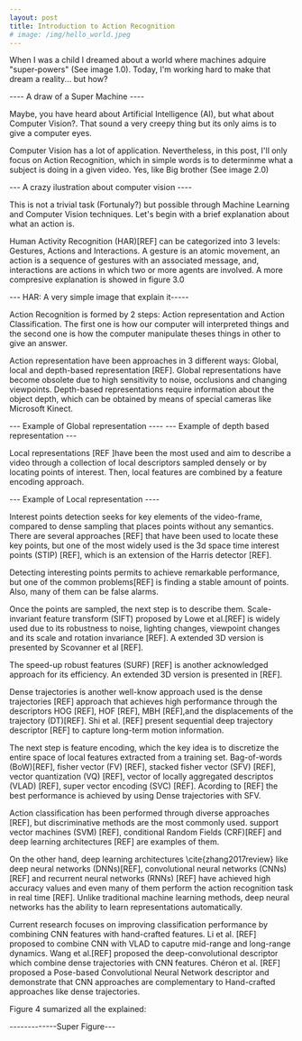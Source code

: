 ```yaml
---
layout: post
title: Introduction to Action Recognition
# image: /img/hello_world.jpeg
---
```


When I was a child I dreamed about a world where machines adquire "super-powers" (See image 1.0). 
Today, I'm working hard to make that dream a reality... but how?

---- A draw of a Super Machine ---- 

Maybe, you have heard about Artificial Intelligence (AI), but what about Computer Vision?. That sound a very creepy thing but its only aims is to give a computer eyes. 

Computer Vision has a lot of application. Nevertheless, in this post, I'll only focus on Action Recognition, which in simple words is to determinme what a subject is doing in a given video. Yes, like Big brother (See image 2.0)

--- A crazy ilustration about computer vision ----


This is not a trivial task (Fortunaly?) but possible through  Machine Learning and Computer Vision techniques. Let's begin with a brief explanation about what an action is. 


Human Activity Recognition (HAR)[REF] can be categorized into 3 levels: Gestures, Actions and Interactions. A gesture is an atomic movement, an action is a sequence of gestures with an associated message, and, interactions are actions in which two or more agents are involved. A more compresive explanation is showed in figure 3.0

--- HAR: A very simple image that explain it----- 

Action Recognition is formed by 2 steps: Action representation and Action Classification. The first one is how our computer will interpreted things and the second one is how the computer manipulate theses things in other to give an answer. 

Action representation have been approaches in 3 different ways: Global, local and depth-based representation [REF]. Global representations have become obsolete due to high sensitivity to noise, occlusions and changing viewpoints. Depth-based representations require information about the object depth, which can be obtained by means of special cameras like Microsoft Kinect.

--- Example of Global representation ----
--- Example of depth based representation --- 

Local representations [REF ]have been the most used and aim to describe a video through a collection of local descriptors sampled densely or by locating points of interest. Then, local features are combined by a feature encoding approach. 

--- Example of Local representation ----


Interest points detection seeks for key elements of the video-frame, compared to dense sampling that places points without any semantics.  There are several approaches [REF] 
that have been used to locate these key points, but one of the most widely used is the 3d space time interest points (STIP) [REF], which is an extension of the Harris detector [REF].  

Detecting interesting points permits to achieve remarkable performance, but one of the common problems[REF] is finding a stable amount of points. Also, many of them can be false alarms. 
 
Once the points are sampled, the next step is to describe them. Scale-invariant feature transform (SIFT) proposed by Lowe et al.[REF] is widely used due to its robustness to noise, lighting changes, viewpoint changes and its scale and rotation invariance [REF]. A extended 3D version is presented by Scovanner et al [REF].

The speed-up robust features (SURF) [REF] is another acknowledged approach for its efficiency. An extended 3D version is presented in [REF].  


Dense trajectories is another well-know approach used is the dense trajectories [REF] approach that achieves high performance through the descriptors HOG [REF], HOF [REF], MBH [REF],and the displacements of the trajectory (DT)[REF]. Shi et al. [REF] present sequential deep trajectory descriptor [REF] to capture long-term motion information.

The next step is feature encoding, which  the key idea is to discretize the entire space of local features extracted from a training set. Bag-of-words (BoW)[REF], fisher vector (FV) [REF], stacked fisher vector (SFV) [REF], vector quantization (VQ) [REF], vector of locally aggregated descriptos (VLAD) [REF], super vector encoding (SVC) [REF]. Acording to [REF] the best performance is achieved by using Dense trajectories with SFV. 

Action classification has been performed through diverse approaches [REF], but discriminative methods are the most commonly used. support vector machines (SVM) [REF], conditional Random Fields (CRF)[REF] and deep learning architectures [REF] are examples of them. 


On the other hand, deep learning architectures \cite{zhang2017review} like deep neural networks (DNNs)[REF], convolutional neural networks (CNNs) [REF] and recurrent neural networks (RNNs) [REF] have achieved high accuracy values and even many of them perform the action recognition task in real time [REF]. Unlike traditional machine learning methods, deep neural networks has the ability to learn representations automatically.

Current research focuses on improving classification performance by combining CNN features with hand-crafted features. Li et al. [REF] proposed to combine CNN with VLAD to caputre mid-range and long-range dynamics. Wang et al.[REF] proposed  the deep-convolutional descriptor which combine dense trajectories with CNN features. Chéron et al. [REF] proposed a Pose-based Convolutional Neural Network descriptor and demonstrate that  CNN approaches are complementary to Hand-crafted approaches like dense trajectories.  


Figure 4 sumarized all the explained:

-------------Super Figure--- 

